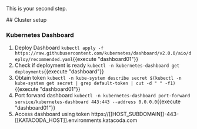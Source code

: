 This is your second step.

## Cluster setup

### Kubernetes Dashboard

1. Deploy Dashboard `kubectl apply -f https://raw.githubusercontent.com/kubernetes/dashboard/v2.0.0/aio/deploy/recommended.yaml`{{execute "dashboard01"}}
1. Check if deployment is ready `kubectl -n kubernetes-dashboard get deployments`{{execute "dashboard"}}
1. Obtain token `kubectl -n kube-system describe secret $(kubectl -n kube-system get secret | grep default-token | cut -d " " -f1)`{{execute "dashboard01"}}
1. Port forward dashboard `kubectl -n kubernetes-dashboard port-forward service/kubernetes-dashboard 443:443 --address 0.0.0.0`{{execute "dashboard01"}}
1. Access dashboard using token https://[[HOST_SUBDOMAIN]]-443-[[KATACODA_HOST]].environments.katacoda.com

